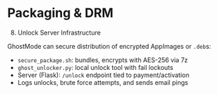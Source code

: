 # Packaging & DRM

8. Unlock Server Infrastructure

GhostMode can secure distribution of encrypted AppImages or `.deb`s:

- `secure_package.sh`: bundles, encrypts with AES-256 via 7z
- `ghost_unlocker.py`: local unlock tool with fail lockouts
- Server (Flask): `/unlock` endpoint tied to payment/activation
- Logs unlocks, brute force attempts, and sends email pings